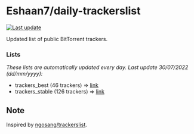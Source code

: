 
# Eshaan7/daily-trackerslist 

[![Last update](https://img.shields.io/badge/Last%20update-30/07/2022-blue.svg)](#)

Updated list of public BitTorrent trackers.

### Lists
*These lists are automatically updated every day. Last update 30/07/2022 (_dd/mm/yyyy_):*

* trackers_best (46 trackers) => [link](https://raw.githubusercontent.com/eshaan7/daily-trackerslist/master/trackers_best.txt)
* trackers_stable (126 trackers) => [link](https://raw.githubusercontent.com/eshaan7/daily-trackerslist/master/trackers_stable.txt)

## Note

Inspired by [ngosang/trackerslist](https://github.com/ngosang/trackerslist).
